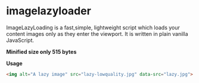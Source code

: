 # imagelazyloader
ImageLazyLoading is a fast,simple, lightweight script which loads your content images only as they enter the viewport. 
It is written in plain vanilla JavaScript. 

<b>Minified size only 515 bytes</b>

<strong>Usage</strong>
```html
<img alt="A lazy image" src="lazy-lowquality.jpg" data-src="lazy.jpg">
```

